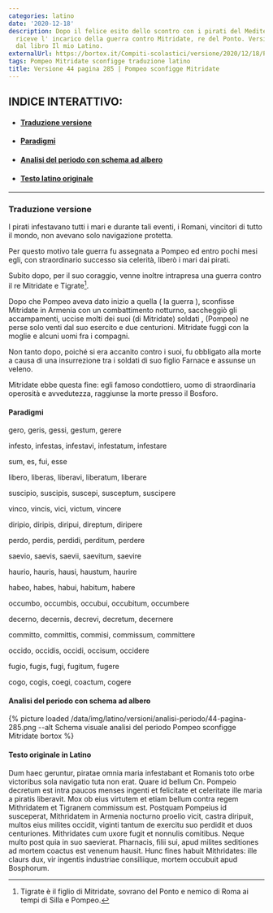 ```yaml
---
categories: latino
date: '2020-12-18'
description: Dopo il felice esito dello scontro con i pirati del Mediterraneo, Pompeo
  riceve l' incarico della guerra contro Mitridate, re del Ponto. Versione proveniente
  dal libro Il mio Latino.
externalUrl: https://bortox.it/Compiti-scolastici/versione/2020/12/18/Pompeo-sconfigge-Mitridate.html
tags: Pompeo Mitridate sconfigge traduzione latino
title: Versione 44 pagina 285 | Pompeo sconfigge Mitridate
---
```


<div class="nottoprint" markdown="1">

## INDICE INTERATTIVO:

* #### [Traduzione versione](#tra)
* #### [Paradigmi](#par)
* #### [Analisi del periodo con schema ad albero](#ap)
* #### [Testo latino originale](#tlo)

---

</div>

### Traduzione versione <a name="tra"></a>

I pirati infestavano tutti i mari e durante tali eventi, i Romani, vincitori di tutto il mondo, non avevano solo navigazione protetta. 

Per questo motivo tale guerra fu assegnata a Pompeo ed entro pochi mesi egli,  con  straordinario successo sia celerità, liberò i mari dai pirati. 

Subito dopo, per il suo coraggio, venne inoltre intrapresa una guerra contro il re Mitridate e Tigrate[^1].

Dopo che Pompeo aveva dato inizio a quella ( la guerra ), sconfisse Mitridate in Armenia con un combattimento notturno, saccheggiò gli accampamenti, uccise molti dei suoi (di Mitridate) soldati ,  (Pompeo) ne  perse solo venti dal suo esercito e due centurioni. Mitridate fuggì con la moglie e alcuni uomi fra i compagni. 

Non tanto dopo, poiché si era accanito contro i suoi, fu obbligato alla morte a causa di una insurrezione tra i soldati di suo figlio Farnace e  assunse un veleno. 

Mitridate ebbe questa fine: egli famoso condottiero, uomo di straordinaria operosità e avvedutezza, raggiunse la morte presso il Bosforo.

#### Paradigmi<a name="par"></a>

gero, geris, gessi, gestum, gerere

infesto, infestas, infestavi, infestatum, infestare

sum, es, fui, esse

libero, liberas, liberavi, liberatum, liberare

suscipio, suscipis, suscepi, susceptum, suscipere

vinco, vincis, vici, victum, vincere

diripio, diripis, diripui, direptum, diripere

perdo, perdis, perdidi, perditum, perdere

saevio, saevis, saevii, saevitum, saevire

haurio, hauris, hausi, haustum, haurire

habeo, habes, habui, habitum, habere

occumbo, occumbis, occubui, occubitum, occumbere

decerno, decernis, decrevi, decretum, decernere

committo, committis, commisi, commissum, committere

occido, occidis, occidi, occisum, occidere

fugio, fugis, fugi, fugitum, fugere

cogo, cogis, coegi, coactum, cogere

#### Analisi del periodo con schema ad albero<a name="ap"></a>

{% picture loaded /data/img/latino/versioni/analisi-periodo/44-pagina-285.png --alt Schema visuale analisi del periodo Pompeo sconfigge Mitridate bortox %}



#### Testo originale in Latino<a name="tlo"></a>

Dum haec geruntur, piratae omnia maria infestabant et Romanis toto orbe 
victoribus sola navigatio tuta non erat. Quare id bellum Cn. Pompeio 
decretum est intra paucos menses ingenti et felicitate et celeritate ille maria a piratis liberavit. Mox ob eius virtutem et etiam bellum contra regem Mithridatem et Tigranem commissum est. Postquam Pompeius id susceperat, Mithridatem in Armenia nocturno proelio vicit, castra diripuit, multos eius milites occidit, viginti tantum de exercitu suo 
perdidit et duos centuriones. Mithridates cum uxore fugit et nonnulis comitibus. Neque multo post quia in suo saevierat. Pharnacis, filii sui, apud milites seditiones ad mortem coactus est venenum hausit. Hunc fines habuit Mithridates: ille claurs dux, vir ingentis industriae consiliique, mortem occubuit apud Bosphorum.

[^1]: Tigrate è il figlio di Mitridate, sovrano del Ponto e nemico di Roma ai tempi di Silla e Pompeo.